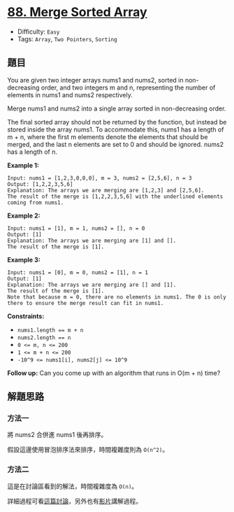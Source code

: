 # [88. Merge Sorted Array](https://leetcode.com/problems/merge-sorted-array/)
- Difficulty: `Easy`
- Tags: `Array`, `Two Pointers`, `Sorting`

## 題目
You are given two integer arrays nums1 and nums2, sorted in non-decreasing order, and two integers m and n, representing the number of elements in nums1 and nums2 respectively.

Merge nums1 and nums2 into a single array sorted in non-decreasing order.

The final sorted array should not be returned by the function, but instead be stored inside the array nums1. To accommodate this, nums1 has a length of m + n, where the first m elements denote the elements that should be merged, and the last n elements are set to 0 and should be ignored. nums2 has a length of n.

 

**Example 1:**
```
Input: nums1 = [1,2,3,0,0,0], m = 3, nums2 = [2,5,6], n = 3
Output: [1,2,2,3,5,6]
Explanation: The arrays we are merging are [1,2,3] and [2,5,6].
The result of the merge is [1,2,2,3,5,6] with the underlined elements coming from nums1.
```

**Example 2:**
```
Input: nums1 = [1], m = 1, nums2 = [], n = 0
Output: [1]
Explanation: The arrays we are merging are [1] and [].
The result of the merge is [1].
```

**Example 3:**
```
Input: nums1 = [0], m = 0, nums2 = [1], n = 1
Output: [1]
Explanation: The arrays we are merging are [] and [1].
The result of the merge is [1].
Note that because m = 0, there are no elements in nums1. The 0 is only there to ensure the merge result can fit in nums1.
```


**Constraints:**

- `nums1.length == m + n`
- `nums2.length == n`
- `0 <= m, n <= 200`
- `1 <= m + n <= 200`
- `-10^9 <= nums1[i], nums2[j] <= 10^9`
 

**Follow up:** Can you come up with an algorithm that runs in O(m + n) time?

## 解題思路

### 方法一
將 nums2 合併進 nums1 後再排序。

假設這邊使用冒泡排序法來排序，時間複雜度則為 `O(n^2)`。


### 方法二
這是在討論區看到的解法，時間複雜度為 `O(n)`。

詳細過程可看[這篇討論](https://leetcode.com/problems/merge-sorted-array/discuss/29522/This-is-my-AC-code-may-help-you)，另外也有[影片](https://www.youtube.com/watch?v=0PHGaGma6j8)講解過程。

